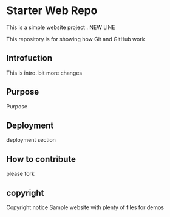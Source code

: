 

# Starter Web Repo

This is a simple website project . NEW LINE

This repository is for showing how Git and GitHub work

## Introfuction
This is intro. bit more changes
## Purpose
Purpose
## Deployment
deployment section
## How to contribute
please fork

## copyright
 Copyright notice
Sample website with plenty of files for demos